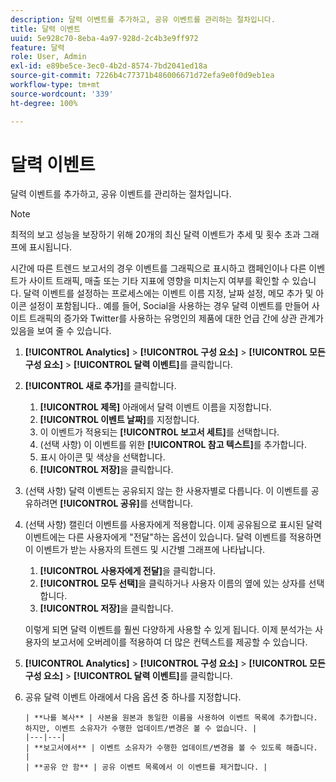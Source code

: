 ```yaml
---
description: 달력 이벤트를 추가하고, 공유 이벤트를 관리하는 절차입니다.
title: 달력 이벤트
uuid: 5e928c70-8eba-4a97-928d-2c4b3e9ff972
feature: 달력
role: User, Admin
exl-id: e89be5ce-3ec0-4b2d-8574-7bd2041ed18a
source-git-commit: 7226b4c77371b486006671d72efa9e0f0d9eb1ea
workflow-type: tm+mt
source-wordcount: '339'
ht-degree: 100%

---
```


# 달력 이벤트

달력 이벤트를 추가하고, 공유 이벤트를 관리하는 절차입니다.

>[!NOTE]
>
>최적의 보고 성능을 보장하기 위해 20개의 최신 달력 이벤트가 추세 및 횟수 초과 그래프에 표시됩니다.

시간에 따른 트렌드 보고서의 경우 이벤트를 그래픽으로 표시하고 캠페인이나 다른 이벤트가 사이트 트래픽, 매출 또는 기타 지표에 영향을 미치는지 여부를 확인할 수 있습니다. 달력 이벤트를 설정하는 프로세스에는 이벤트 이름 지정, 날짜 설정, 메모 추가 및 아이콘 설정이 포함됩니다.. 예를 들어, Social을 사용하는 경우 달력 이벤트를 만들어 사이트 트래픽의 증가와 Twitter를 사용하는 유명인의 제품에 대한 언급 간에 상관 관계가 있음을 보여 줄 수 있습니다.

1. **[!UICONTROL Analytics]** > **[!UICONTROL 구성 요소]** > **[!UICONTROL 모든 구성 요소]** > **[!UICONTROL 달력 이벤트]**&#x200B;를 클릭합니다.
1. **[!UICONTROL 새로 추가]**&#x200B;를 클릭합니다.
   1. **[!UICONTROL 제목]** 아래에서 달력 이벤트 이름을 지정합니다.
   1. **[!UICONTROL 이벤트 날짜]**&#x200B;를 지정합니다.
   1. 이 이벤트가 적용되는 **[!UICONTROL 보고서 세트]**&#x200B;를 선택합니다.
   1. (선택 사항) 이 이벤트를 위한 **[!UICONTROL 참고 텍스트]**&#x200B;를 추가합니다.
   1. 표시 아이콘 및 색상을 선택합니다.
   1. **[!UICONTROL 저장]**&#x200B;을 클릭합니다.
1. (선택 사항) 달력 이벤트는 공유되지 않는 한 사용자별로 다릅니다. 이 이벤트를 공유하려면 **[!UICONTROL 공유]**&#x200B;를 선택합니다.
1. (선택 사항) 캘린더 이벤트를 사용자에게 적용합니다. 이제 공유됨으로 표시된 달력 이벤트에는 다른 사용자에게 &quot;전달&quot;하는 옵션이 있습니다. 달력 이벤트를 적용하면 이 이벤트가 받는 사용자의 트렌드 및 시간별 그래프에 나타납니다.
   1. **[!UICONTROL 사용자에게 전달]**&#x200B;을 클릭합니다.
   1. **[!UICONTROL 모두 선택]**&#x200B;을 클릭하거나 사용자 이름의 옆에 있는 상자를 선택합니다.
   1. **[!UICONTROL 저장]**&#x200B;을 클릭합니다.

   이렇게 되면 달력 이벤트를 훨씬 다양하게 사용할 수 있게 됩니다. 이제 분석가는 사용자의 보고서에 오버레이를 적용하여 더 많은 컨텍스트를 제공할 수 있습니다.
1. **[!UICONTROL Analytics]** > **[!UICONTROL 구성 요소]** > **[!UICONTROL 모든 구성 요소]** > **[!UICONTROL 달력 이벤트]**&#x200B;를 클릭합니다.
1. 공유 달력 이벤트 아래에서 다음 옵션 중 하나를 지정합니다.

       | **나를 복사** | 사본을 원본과 동일한 이름을 사용하여 이벤트 목록에 추가합니다. 하지만, 이벤트 소유자가 수행한 업데이트/변경은 볼 수 없습니다. |
       |---|---|
       | **보고서에서** | 이벤트 소유자가 수행한 업데이트/변경을 볼 수 있도록 해줍니다. |
       | **공유 안 함** | 공유 이벤트 목록에서 이 이벤트를 제거합니다. |
   